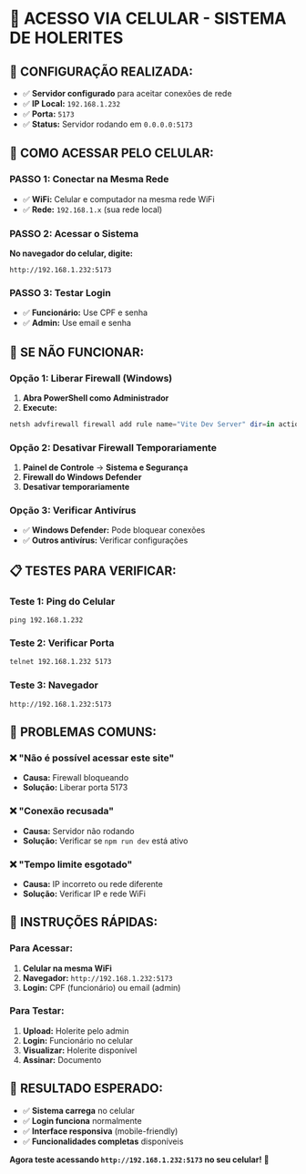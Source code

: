 # 📱 ACESSO VIA CELULAR - SISTEMA DE HOLERITES

## 🎯 **CONFIGURAÇÃO REALIZADA:**
- ✅ **Servidor configurado** para aceitar conexões de rede
- ✅ **IP Local:** `192.168.1.232`
- ✅ **Porta:** `5173`
- ✅ **Status:** Servidor rodando em `0.0.0.0:5173`

## 📱 **COMO ACESSAR PELO CELULAR:**

### **PASSO 1: Conectar na Mesma Rede**
- ✅ **WiFi:** Celular e computador na mesma rede WiFi
- ✅ **Rede:** `192.168.1.x` (sua rede local)

### **PASSO 2: Acessar o Sistema**
**No navegador do celular, digite:**
```
http://192.168.1.232:5173
```

### **PASSO 3: Testar Login**
- ✅ **Funcionário:** Use CPF e senha
- ✅ **Admin:** Use email e senha

## 🔧 **SE NÃO FUNCIONAR:**

### **Opção 1: Liberar Firewall (Windows)**
1. **Abra PowerShell como Administrador**
2. **Execute:**
```powershell
netsh advfirewall firewall add rule name="Vite Dev Server" dir=in action=allow protocol=TCP localport=5173
```

### **Opção 2: Desativar Firewall Temporariamente**
1. **Painel de Controle** → **Sistema e Segurança**
2. **Firewall do Windows Defender**
3. **Desativar temporariamente**

### **Opção 3: Verificar Antivírus**
- ✅ **Windows Defender:** Pode bloquear conexões
- ✅ **Outros antivírus:** Verificar configurações

## 📋 **TESTES PARA VERIFICAR:**

### **Teste 1: Ping do Celular**
```
ping 192.168.1.232
```

### **Teste 2: Verificar Porta**
```bash
telnet 192.168.1.232 5173
```

### **Teste 3: Navegador**
```
http://192.168.1.232:5173
```

## 🚨 **PROBLEMAS COMUNS:**

### **❌ "Não é possível acessar este site"**
- **Causa:** Firewall bloqueando
- **Solução:** Liberar porta 5173

### **❌ "Conexão recusada"**
- **Causa:** Servidor não rodando
- **Solução:** Verificar se `npm run dev` está ativo

### **❌ "Tempo limite esgotado"**
- **Causa:** IP incorreto ou rede diferente
- **Solução:** Verificar IP e rede WiFi

## 🎯 **INSTRUÇÕES RÁPIDAS:**

### **Para Acessar:**
1. **Celular na mesma WiFi**
2. **Navegador:** `http://192.168.1.232:5173`
3. **Login:** CPF (funcionário) ou email (admin)

### **Para Testar:**
1. **Upload:** Holerite pelo admin
2. **Login:** Funcionário no celular
3. **Visualizar:** Holerite disponível
4. **Assinar:** Documento

## 📱 **RESULTADO ESPERADO:**
- ✅ **Sistema carrega** no celular
- ✅ **Login funciona** normalmente
- ✅ **Interface responsiva** (mobile-friendly)
- ✅ **Funcionalidades completas** disponíveis

**Agora teste acessando `http://192.168.1.232:5173` no seu celular!** 📱 